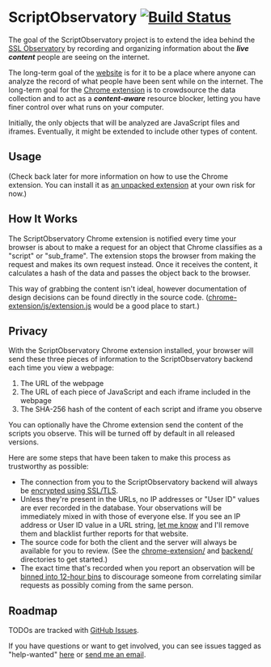 ScriptObservatory [![Build Status](https://api.travis-ci.org/andy11/ScriptObservatory.svg?branch=master)](https://travis-ci.org/andy11/ScriptObservatory) 
=================

The goal of the ScriptObservatory project is to extend the idea behind the 
[SSL Observatory](https://www.eff.org/observatory) by recording and organizing
information about the **_live content_** people are seeing on
the internet.

The long-term goal of the [website](https://www.scriptobservatory.org)
is for it to be a place where anyone can analyze the record of 
what people have been sent while on the internet. The 
long-term goal for the 
[Chrome extension](https://github.com/andy11/ScriptObservatory#usage)
is to crowdsource the data collection and to act as a 
**_content-aware_** resource blocker, letting you have finer control 
over what runs on your computer. 

Initially, the only objects that will be analyzed are JavaScript files 
and iframes. Eventually, it might be extended to include other types 
of content. 


Usage
-----

(Check back later for more information on how to use the Chrome extension. You can 
install it as [an unpacked extension](http://superuser.com/questions/247651/how-does-one-install-an-extension-for-chrome-browser-from-the-local-file-system)
at your own risk for now.)


How It Works
------------

The ScriptObservatory Chrome extension is notified every time your browser is 
about to make a request for an object that Chrome classifies as a "script" or "sub_frame". 
The extension stops the browser from making the request and makes its own request
instead. Once it receives the content, it calculates a hash of the data and 
passes the object back to the browser.

This way of grabbing the content isn't ideal, however documentation of design
decisions can be found directly in the source code. 
([chrome-extension/js/extension.js](https://github.com/andy11/ScriptObservatory/blob/master/chrome-extension/js/extension.js)
would be a good place to start.)


Privacy
-------

With the ScriptObservatory Chrome extension installed, your browser will send these
three pieces of information to the ScriptObservatory backend each time you view a webpage:
 1. The URL of the webpage
 2. The URL of each piece of JavaScript and each iframe included in the webpage
 3. The SHA-256 hash of the content of each script and iframe you observe

You can optionally have the Chrome extension send the content of the scripts you
observe. This will be turned off by default in all released versions.

Here are some steps that have been taken to make this process as trustworthy as possible:
 - The connection from you to the ScriptObservatory backend will always be 
   [encrypted using SSL/TLS](https://www.ssllabs.com/ssltest/analyze.html?d=scriptobservatory.org). 
 - Unless they're present in the URLs, no IP addresses or "User ID" values are ever recorded
   in the database. Your observations will be immediately mixed in with those of everyone else. 
   If you see an IP address or User ID value in a URL string, 
   [let me know](mailto:scriptobservatory@gmail.com) and I'll remove them and blacklist further 
   reports for that website. 
 - The source code for both the client and the server will always be available for you to 
   review. (See the [chrome-extension/](https://github.com/andy11/ScriptObservatory/tree/master/chrome-extension) 
   and [backend/](https://github.com/andy11/ScriptObservatory/tree/master/backend) 
   directories to get started.)
 - The exact time that's recorded when you report an observation will be 
   [binned into 12-hour bins](https://github.com/andy11/ScriptObservatory/issues/43) to discourage 
   someone from correlating similar requests as possibly coming from the same person.


Roadmap
-------

TODOs are tracked with [GitHub Issues](https://github.com/andy11/ScriptObservatory/issues).

If you have questions or want to get involved, you can see issues tagged as "help-wanted" 
[here](https://github.com/andy11/ScriptObservatory/labels/help%20wanted)
or [send me an email](mailto:scriptobservatory@gmail.com).


